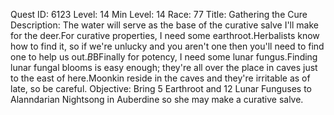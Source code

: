 Quest ID: 6123
Level: 14
Min Level: 14
Race: 77
Title: Gathering the Cure
Description: The water will serve as the base of the curative salve I'll make for the deer.For curative properties, I need some earthroot.Herbalists know how to find it, so if we're unlucky and you aren't one then you'll need to find one to help us out.$B$BFinally for potency, I need some lunar fungus.Finding lunar fungal blooms is easy enough; they're all over the place in caves just to the east of here.Moonkin reside in the caves and they're irritable as of late, so be careful.
Objective: Bring 5 Earthroot and 12 Lunar Funguses to Alanndarian Nightsong in Auberdine so she may make a curative salve.
